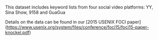 This dataset includes keyword lists from four social video platforms: YY, Sina Show, 9158 and GuaGua

Details on the data can be found in our [2015 USENIX FOCI paper] (https://www.usenix.org/system/files/conference/foci15/foci15-paper-knockel.pdf)
